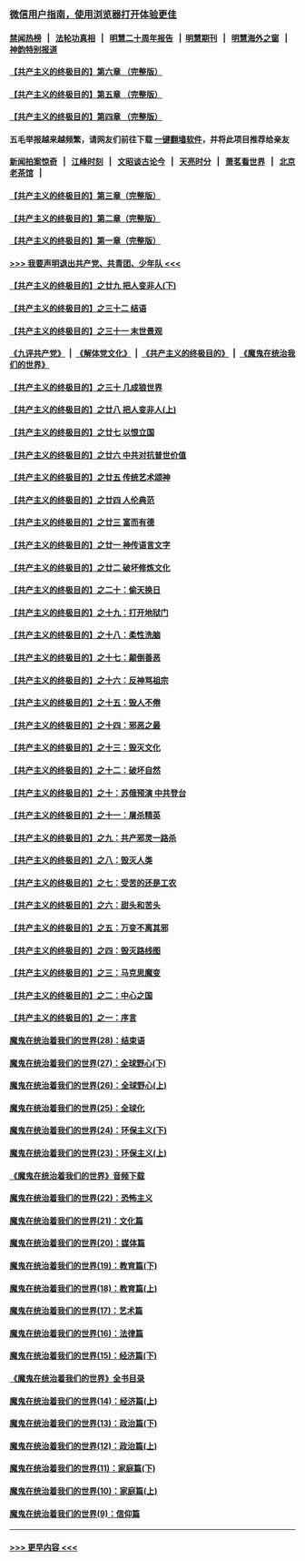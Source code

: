 ### [微信用户指南，使用浏览器打开体验更佳](https://github.com/gfw-breaker/banned-news1/blob/master/indexes/wechat-guide.md?t=0)
#### [禁闻热榜](热点新闻.md?t=0)  &nbsp;&nbsp;|&nbsp;&nbsp; [法轮功真相](https://github.com/gfw-breaker/truth/blob/master/README.md?t=0) &nbsp;&nbsp;|&nbsp;&nbsp; [明慧二十周年报告](https://github.com/gfw-breaker/mh-reports/blob/master/README.md?t=0) &nbsp;&nbsp;|&nbsp;&nbsp;[明慧期刊](https://github.com/gfw-breaker/mh-qikan) &nbsp;&nbsp;|&nbsp;&nbsp; [明慧海外之窗](https://github.com/gfw-breaker/mh-news/blob/master/README.md?t=0) &nbsp;&nbsp;|&nbsp;&nbsp; [神韵特别报道](https://github.com/gfw-breaker/mh-news/blob/master/shenyun.md?t=0)
#### [【共产主义的终极目的】第六章 （完整版）](../pages/nsc422/n11428913.md?t=02161356) 
#### [【共产主义的终极目的】第五章 （完整版）](../pages/nsc422/n11428912.md?t=02161356) 
#### [【共产主义的终极目的】第四章 （完整版）](../pages/nsc422/n11428907.md?t=02161356) 
#### 五毛举报越来越频繁，请网友们前往下载 [一键翻墙软件](https://github.com/gfw-breaker/ssr-accounts)，并将此项目推荐给亲友
#### [新闻拍案惊奇](https://github.com/gfw-breaker/banned-news1/blob/master/pages/link4.md) &nbsp;&nbsp;|&nbsp;&nbsp; [江峰时刻](https://github.com/gfw-breaker/banned-news1/blob/master/pages/link4.md) &nbsp;&nbsp;|&nbsp;&nbsp; [文昭谈古论今](https://github.com/gfw-breaker/banned-news1/blob/master/pages/link4.md) &nbsp;&nbsp;|&nbsp;&nbsp; [天亮时分](https://github.com/gfw-breaker/banned-news1/blob/master/pages/link4.md) &nbsp;&nbsp;|&nbsp;&nbsp; [萧茗看世界](https://github.com/gfw-breaker/banned-news1/blob/master/pages/link4.md) &nbsp;&nbsp;|&nbsp;&nbsp; [北京老茶馆](https://github.com/gfw-breaker/banned-news1/blob/master/pages/link4.md) &nbsp;&nbsp;|&nbsp;&nbsp; 
#### [【共产主义的终极目的】第三章（完整版）](../pages/nsc422/n11428848.md?t=02161356) 
#### [【共产主义的终极目的】第二章（完整版）](../pages/nsc422/n11428831.md?t=02161356) 
#### [【共产主义的终极目的】第一章（完整版）](../pages/nsc422/n11417651.md?t=02161356) 
#### [>>> 我要声明退出共产党、共青团、少年队 <<<](https://github.com/begood0513/goodnews/blob/master/quit/letter.md) 
#### [【共产主义的终极目的】之廿九 把人变非人(下)](../pages/nsc422/n11344140.md?t=02161356) 
#### [【共产主义的终极目的】之三十二 结语](../pages/nsc422/n11360535.md?t=02161356) 
#### [【共产主义的终极目的】之三十一 末世景观](../pages/nsc422/n11351129.md?t=02161356) 
#### [《九评共产党》](https://github.com/begood0513/9ping.md/blob/master/README.md) &nbsp;|&nbsp; [《解体党文化》](../../../../jtdwh.md/blob/master/README.md)  &nbsp;|&nbsp; [《共产主义的终极目的》](../../../../gczydzjmd.md/blob/master/README.md) &nbsp;|&nbsp; [《魔鬼在统治我们的世界》](../../../../mgztzwmdsj.md/blob/master/README.md) 
#### [【共产主义的终极目的】之三十 几成狼世界](../pages/nsc422/n11348280.md?t=02161356) 
#### [【共产主义的终极目的】之廿八 把人变非人(上)](../pages/nsc422/n11340492.md?t=02161356) 
#### [【共产主义的终极目的】之廿七 以恨立国](../pages/nsc422/n11336944.md?t=02161356) 
#### [【共产主义的终极目的】之廿六 中共对抗普世价值](../pages/nsc422/n11324785.md?t=02161356) 
#### [【共产主义的终极目的】之廿五 传统艺术颂神](../pages/nsc422/n11296396.md?t=02161356) 
#### [【共产主义的终极目的】之廿四 人伦典范](../pages/nsc422/n11296397.md?t=02161356) 
#### [【共产主义的终极目的】之廿三 富而有德](../pages/nsc422/n11283598.md?t=02161356) 
#### [【共产主义的终极目的】之廿一 神传语言文字](../pages/nsc422/n11263265.md?t=02161356) 
#### [【共产主义的终极目的】之廿二 破坏修炼文化](../pages/nsc422/n11245728.md?t=02161356) 
#### [【共产主义的终极目的】之二十：偷天换日](../pages/nsc422/n11238846.md?t=02161356) 
#### [【共产主义的终极目的】之十九：打开地狱门](../pages/nsc422/n11206376.md?t=02161356) 
#### [【共产主义的终极目的】之十八：柔性洗脑](../pages/nsc422/n11199994.md?t=02161356) 
#### [【共产主义的终极目的】之十七：颠倒善恶](../pages/nsc422/n11179782.md?t=02161356) 
#### [【共产主义的终极目的】之十六：反神骂祖宗](../pages/nsc422/n11166798.md?t=02161356) 
#### [【共产主义的终极目的】之十五：毁人不倦](../pages/nsc422/n11166792.md?t=02161356) 
#### [【共产主义的终极目的】之十四：邪恶之最](../pages/nsc422/n11150249.md?t=02161356) 
#### [【共产主义的终极目的】之十三：毁灭文化](../pages/nsc422/n11135227.md?t=02161356) 
#### [【共产主义的终极目的】之十二：破坏自然](../pages/nsc422/n11135214.md?t=02161356) 
#### [【共产主义的终极目的】之十：苏俄预演 中共登台](../pages/nsc422/n11118424.md?t=02161356) 
#### [【共产主义的终极目的】之十一：屠杀精英](../pages/nsc422/n11118442.md?t=02161356) 
#### [【共产主义的终极目的】之九：共产邪灵一路杀](../pages/nsc422/n11114139.md?t=02161356) 
#### [【共产主义的终极目的】之八：毁灭人类](../pages/nsc422/n11108503.md?t=02161356) 
#### [【共产主义的终极目的】之七：受苦的还是工农](../pages/nsc422/n11101809.md?t=02161356) 
#### [【共产主义的终极目的】之六：甜头和苦头](../pages/nsc422/n11096971.md?t=02161356) 
#### [【共产主义的终极目的】之五：万变不离其邪](../pages/nsc422/n11091285.md?t=02161356) 
#### [【共产主义的终极目的】之四：毁灭路线图](../pages/nsc422/n11086284.md?t=02161356) 
#### [【共产主义的终极目的】之三：马克思魔变](../pages/nsc422/n11061941.md?t=02161356) 
#### [【共产主义的终极目的】之二：中心之国](../pages/nsc422/n11047728.md?t=02161356) 
#### [【共产主义的终极目的】之一：序言](../pages/nsc422/n11086077.md?t=02161356) 
#### [魔鬼在统治着我们的世界(28)：结束语](../pages/nsc422/n10936246.md?t=02161356) 
#### [魔鬼在统治着我们的世界(27)：全球野心(下)](../pages/nsc422/n10928319.md?t=02161356) 
#### [魔鬼在统治着我们的世界(26)：全球野心(上)](../pages/nsc422/n10900318.md?t=02161356) 
#### [魔鬼在统治着我们的世界(25)：全球化](../pages/nsc422/n10788205.md?t=02161356) 
#### [魔鬼在统治着我们的世界(24)：环保主义(下)](../pages/nsc422/n10695307.md?t=02161356) 
#### [魔鬼在统治着我们的世界(23)：环保主义(上)](../pages/nsc422/n10688613.md?t=02161356) 
#### [《魔鬼在统治着我们的世界》音频下载](../pages/nsc422/n10635553.md?t=02161356) 
#### [魔鬼在统治着我们的世界(22)：恐怖主义](../pages/nsc422/n10614727.md?t=02161356) 
#### [魔鬼在统治着我们的世界(21)：文化篇](../pages/nsc422/n10597706.md?t=02161356) 
#### [魔鬼在统治着我们的世界(20)：媒体篇](../pages/nsc422/n10586579.md?t=02161356) 
#### [魔鬼在统治着我们的世界(19)：教育篇(下)](../pages/nsc422/n10564808.md?t=02161356) 
#### [魔鬼在统治着我们的世界(18)：教育篇(上)](../pages/nsc422/n10526970.md?t=02161356) 
#### [魔鬼在统治着我们的世界(17)：艺术篇](../pages/nsc422/n10499093.md?t=02161356) 
#### [魔鬼在统治着我们的世界(16)：法律篇](../pages/nsc422/n10485969.md?t=02161356) 
#### [魔鬼在统治着我们的世界(15)：经济篇(下)](../pages/nsc422/n10469975.md?t=02161356) 
#### [《魔鬼在统治着我们的世界》全书目录](../pages/nsc422/n10464261.md?t=02161356) 
#### [魔鬼在统治着我们的世界(14)：经济篇(上)](../pages/nsc422/n10457370.md?t=02161356) 
#### [魔鬼在统治着我们的世界(13)：政治篇(下)](../pages/nsc422/n10448270.md?t=02161356) 
#### [魔鬼在统治着我们的世界(12)：政治篇(上)](../pages/nsc422/n10444576.md?t=02161356) 
#### [魔鬼在统治着我们的世界(11)：家庭篇(下)](../pages/nsc422/n10440961.md?t=02161356) 
#### [魔鬼在统治着我们的世界(10)：家庭篇(上)](../pages/nsc422/n10435448.md?t=02161356) 
#### [魔鬼在统治着我们的世界(9)：信仰篇](../pages/nsc422/n10432159.md?t=02161356) 

----
#### [ >>> 更早内容 <<< ](../indexes/nsc422-earlier.md)
